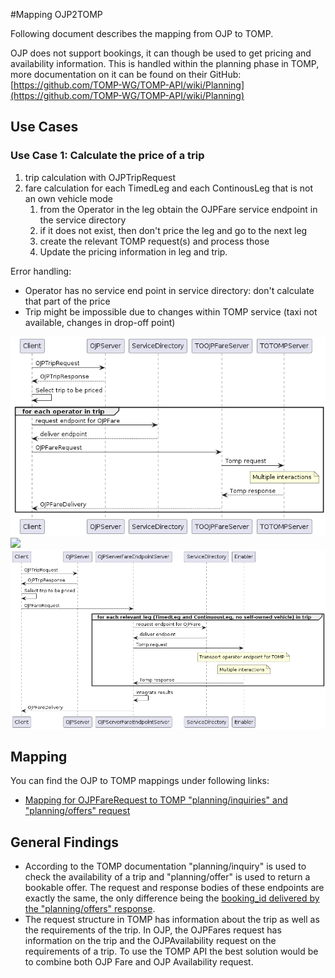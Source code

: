 #Mapping OJP2TOMP

Following document describes the mapping from OJP to TOMP.

OJP does not support bookings, it can though be used to get pricing and availability information. This is handled within the planning phase in TOMP, more documentation on it can be found on their GitHub: [https://github.com/TOMP-WG/TOMP-API/wiki/Planning](https://github.com/TOMP-WG/TOMP-API/wiki/Planning)

Use Cases
---------

### Use Case 1: Calculate the price of a trip

1.  trip calculation with OJPTripRequest
2.  fare calculation for each TimedLeg and each ContinousLeg that is not an own vehicle mode 
    1.  from the Operator in the leg obtain the OJPFare service endpoint in the service directory 
    2.  if it does not exist, then don't price the leg and go to the next leg
    3.  create the relevant TOMP request(s) and process those
    4.  Update the pricing information in leg and trip.

  

Error handling:

*   Operator has no service end point in service directory: don't calculate that part of the price
*   Trip might be impossible due to changes within TOMP service (taxi not available, changes in drop-off point)

  
![](images/plantuml8622976196896856918.png)  
![](dimages/plantuml12595331212338523601.png)  
![](images/plantuml4944790949484679673.png)  

Mapping
-------

You can find the OJP to TOMP mappings under following links:

*   [Mapping for OJPFareRequest to TOMP "planning/inquiries" and "planning/offers" request](OJPFares_Mapping.md)

General Findings
----------------

*   According to the TOMP documentation "planning/inquiry" is used to check the availability of a trip and "planning/offer" is used to return a bookable offer. The request and response bodies of these endpoints are exactly the same, the only difference being the [booking\_id delivered by the "planning/offers" response](https://github.com/TOMP-WG/TOMP-API/wiki/Planning#just-before-giving-options-to-the-end-user). 
*   The request structure in TOMP has information about the trip as well as the requirements of the trip. In OJP, the OJPFares request has information on the trip and the OJPAvailability request on the requirements of a trip. To use the TOMP API the best solution would be to combine both OJP Fare and OJP Availability request.